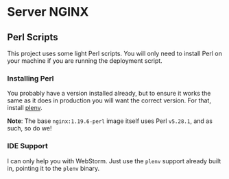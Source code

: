 # Server NGINX

## Perl Scripts

This project uses some light Perl scripts. You will only need to install Perl on your machine if you are running the deployment script.

### Installing Perl

You probably have a version installed already, but to ensure it works the same as it does in production you will want the correct version. For that, install [plenv](https://github.com/tokuhirom/plenv).

**Note**: The base `nginx:1.19.6-perl` image itself uses Perl `v5.28.1`, and as such, so do we!

### IDE Support

I can only help you with WebStorm. Just use the `plenv` support already built in, pointing it to the `plenv` binary.

